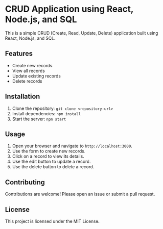 # CRUD Application using React, Node.js, and SQL

This is a simple CRUD (Create, Read, Update, Delete) application built using React, Node.js, and SQL.

## Features

- Create new records
- View all records
- Update existing records
- Delete records

## Installation

1. Clone the repository: `git clone <repository-url>`
2. Install dependencies: `npm install`
3. Start the server: `npm start`

## Usage

1. Open your browser and navigate to `http://localhost:3000`.
2. Use the form to create new records.
3. Click on a record to view its details.
4. Use the edit button to update a record.
5. Use the delete button to delete a record.

## Contributing

Contributions are welcome! Please open an issue or submit a pull request.

## License

This project is licensed under the MIT License.
